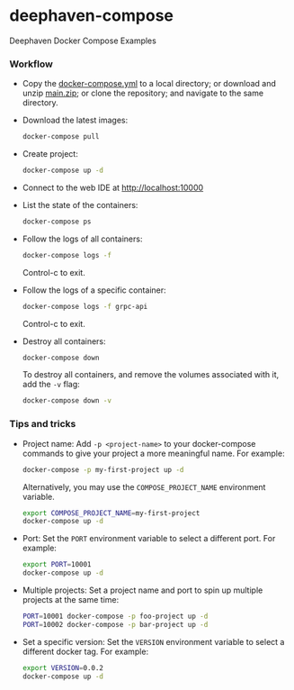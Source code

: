 # deephaven-compose
Deephaven Docker Compose Examples

### Workflow
* Copy the [docker-compose.yml](docker-compose.yml) to a local directory; or download and unzip [main.zip](https://github.com/devinrsmith/deephaven-compose/archive/refs/heads/main.zip); or clone the repository; and navigate to the same directory.

* Download the latest images:
    ```sh
    docker-compose pull
    ```

* Create project:
    ```sh
    docker-compose up -d
    ```
* Connect to the web IDE at [http://localhost:10000](http://localhost:10000)

* List the state of the containers:
    ```sh
    docker-compose ps
    ```

* Follow the logs of all containers:
    ```sh
    docker-compose logs -f
    ```
    Control-c to exit.

* Follow the logs of a specific container:
    ```sh
    docker-compose logs -f grpc-api
    ```
    Control-c to exit.

* Destroy all containers:
    ```sh
    docker-compose down
    ```
    To destroy all containers, and remove the volumes associated with it, add the `-v` flag:
    ```sh
    docker-compose down -v
    ```

### Tips and tricks

* Project name:
    Add `-p <project-name>` to your docker-compose commands to give your project a more meaningful name. For example:
    ```sh
    docker-compose -p my-first-project up -d
    ```
    Alternatively, you may use the `COMPOSE_PROJECT_NAME` environment variable.
    ```sh
    export COMPOSE_PROJECT_NAME=my-first-project
    docker-compose up -d
    ```

* Port:
    Set the `PORT` environment variable to select a different port. For example:
    ```sh
    export PORT=10001
    docker-compose up -d
    ```

* Multiple projects:
    Set a project name and port to spin up multiple projects at the same time:
    ```sh
    PORT=10001 docker-compose -p foo-project up -d
    PORT=10002 docker-compose -p bar-project up -d
    ```

* Set a specific version:
    Set the `VERSION` environment variable to select a different docker tag. For example:
    ```sh
    export VERSION=0.0.2
    docker-compose up -d
    ```
